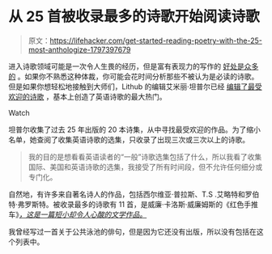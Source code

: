 # 从 25 首被收录最多的诗歌开始阅读诗歌

> 原文：<https://lifehacker.com/get-started-reading-poetry-with-the-25-most-anthologize-1797397679>

进入诗歌领域可能是一次令人生畏的经历，但是富有表现力的写作的 [好处是众多的](http://lifehacker.com/the-psychological-benefits-of-writing-regularly-1783693547) 。如果你不熟悉这种体裁，你可能会花时间分析那些不被认为是必读的诗歌。但是如果你想轻松地接触到大师们，Lithub 的编辑艾米丽·坦普尔已经 [编辑了最受欢迎的诗歌](http://lithub.com/the-most-anthologized-poems-of-the-last-25-years/) ，基本上创造了英语诗歌的最大热门。

Watch

坦普尔收集了过去 25 年出版的 20 本诗集，从中寻找最受欢迎的作品。为了缩小名单，她查阅了收集英语诗歌的选集，只收录了出现三次或三次以上的诗歌。

> 我的目的是想看看英语读者的“一般”诗歌选集包括了什么，所以我看了收集国际、美国和英语诗歌的选集，我接受了所有时间段，但不允许任何细分或专门化。

自然地，有许多来自著名诗人的作品，包括西尔维亚·普拉斯、T.S .艾略特和罗伯特·弗罗斯特。被收录最多的诗歌有 11 首，是威廉·卡洛斯·威廉姆斯的《红色手推车》[*，这是一篇短小却令人心酸的文学作品。*](https://www.poetryfoundation.org/poems/45502/the-red-wheelbarrow)

我曾经写过一首关于公共泳池的俳句，但是因为它还没有出版，所以没有包括在这个列表中。
